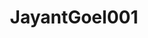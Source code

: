 ---
title: JayantGoel001
github: https://github.com/JayantGoel001
mode: dark
transition: 3s
archetype:
  - Little Bit of Everything
---